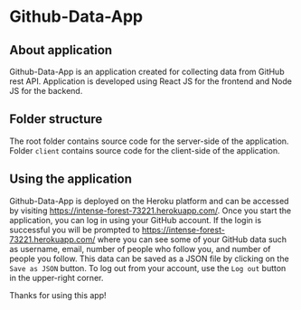# Github-Data-App

## About application

Github-Data-App is an application created for collecting data from GitHub rest API. Application is developed using React JS for the frontend and Node JS for the backend.

## Folder structure

The root folder contains source code for the server-side of the application. Folder `client` contains source code for the client-side of the application.

## Using the application

Github-Data-App is deployed on the Heroku platform and can be accessed by visiting https://intense-forest-73221.herokuapp.com/. Once you start the application, you can log in using your GitHub account. If the login is successful you will be prompted to https://intense-forest-73221.herokuapp.com/ where you can see some of your GitHub data such as username, email, number of people who follow you, and number of people you follow. This data can be saved as a JSON file by clicking on the `Save as JSON` button. To log out from your account, use the `Log out` button in the upper-right corner.

Thanks for using this app!

